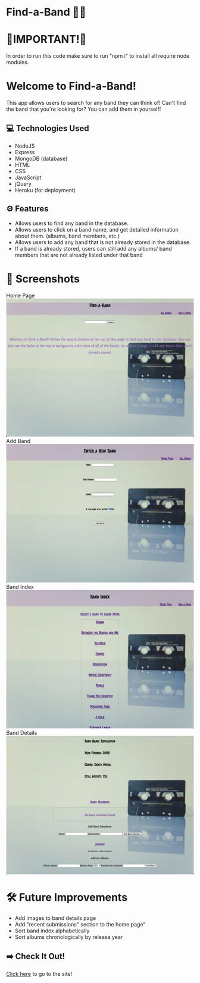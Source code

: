 # Find-a-Band 🎸🎶

# 🚨IMPORTANT!🚨
In order to run this code make sure to run "npm i" to install all require node modules.

# Welcome to Find-a-Band!
This app allows users to search for any band they can think of! Can't find the band that you're looking for? You can add them in yourself!

## 💻 Technologies Used
- NodeJS
- Express
- MongoDB (database)
- HTML
- CSS
- JavaScript
- jQuery
- Heroku (for deployment)

## ⚙️ Features
- Allows users to find any band in the database.
- Allows users to click on a band name, and get detailed information about them. (albums, band members, etc.)
- Allows users to add any band that is not already stored in the database.
- If a band is already stored, users can still add any albums/ band members that are not already listed under that band 

# 📸 Screenshots
Home Page
![home page](./public/images/home.png)
Add Band
![add band](./public/images/new.png)
Band Index
![band index](./public/images/index.png)
Band Details
![band details](./public/images/details.png)

# 🛠 Future Improvements

- Add images to band details page
- Add "recent submissions" section to the home page"
- Sort band index alphabetically
- Sort albums chronologically by release year 

##  ➡️ Check It Out!
[Click here](http://find-a-band-project2.herokuapp.com/) to go to the site!